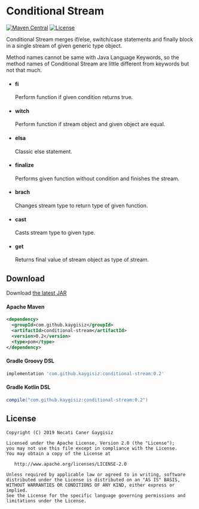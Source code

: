 Conditional Stream
==================

[![Maven Central][maven-central-badge]][search-maven-artifact]
[![License][license-badge]][license]

Conditional Stream merges if/else, switch/case statements and finally block in a single stream of
given generic type object.

Method names cannot be same with Java Language Keywords, so the method names of Conditional Stream 
are little different from keywords but not that much.

* #### fi
  Perform function if given condition returns true.

* #### witch
  Perform function if stream object and given object are equal.

* #### elsa
  Classic else statement.

* #### finalize
  Performs given function without condition and finishes the stream.

* #### brach
  Changes stream type to return type of given function.

* #### cast
  Casts stream type to given type.

* #### get
  Returns final value of stream object as type of stream.

Download
--------

Download [the latest JAR][latest-jar]

#### Apache Maven
```xml
<dependency>
  <groupId>com.github.kaygisiz</groupId>
  <artifactId>conditional-stream</artifactId>
  <version>0.2</version>
  <type>pom</type>
</dependency>
```

#### Gradle Groovy DSL
```groovy
implementation 'com.github.kaygisiz:conditional-stream:0.2'
```

#### Gradle Kotlin DSL
```groovy
compile("com.github.kaygisiz:conditional-stream:0.2")
```

License
-------

    Copyright (C) 2019 Necati Caner Gaygisiz

    Licensed under the Apache License, Version 2.0 (the "License");
    you may not use this file except in compliance with the License.
    You may obtain a copy of the License at

       http://www.apache.org/licenses/LICENSE-2.0

    Unless required by applicable law or agreed to in writing, software
    distributed under the License is distributed on an "AS IS" BASIS,
    WITHOUT WARRANTIES OR CONDITIONS OF ANY KIND, either express or implied.
    See the License for the specific language governing permissions and
    limitations under the License.

[maven-central-badge]: https://img.shields.io/maven-central/v/com.github.kaygisiz/conditional-stream.svg?colorB=success&style=popout
[search-maven-artifact]: https://search.maven.org/artifact/com.github.kaygisiz/conditional-stream
[license-badge]: https://img.shields.io/badge/License-Apache%202.0-blue.svg
[license]: https://opensource.org/licenses/Apache-2.0
[latest-jar]: https://search.maven.org/remote_content?g=com.github.kaygisiz&a=conditional-stream&v=LATEST
